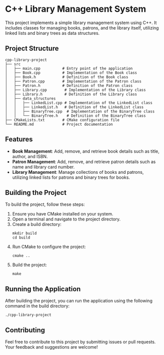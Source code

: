 # C++ Library Management System

This project implements a simple library management system using C++. It includes classes for managing books, patrons, and the library itself, utilizing linked lists and binary trees as data structures.

## Project Structure

```
cpp-library-project
├── src
│   ├── main.cpp          # Entry point of the application
│   ├── Book.cpp          # Implementation of the Book class
│   ├── Book.h            # Definition of the Book class
│   ├── Patron.cpp        # Implementation of the Patron class
│   ├── Patron.h          # Definition of the Patron class
│   ├── Library.cpp        # Implementation of the Library class
│   ├── Library.h          # Definition of the Library class
│   ├── data_structures
│   │   ├── LinkedList.cpp # Implementation of the LinkedList class
│   │   ├── LinkedList.h   # Definition of the LinkedList class
│   │   ├── BinaryTree.cpp  # Implementation of the BinaryTree class
│   │   └── BinaryTree.h    # Definition of the BinaryTree class
├── CMakeLists.txt        # CMake configuration file
└── README.md             # Project documentation
```

## Features

- **Book Management**: Add, remove, and retrieve book details such as title, author, and ISBN.
- **Patron Management**: Add, remove, and retrieve patron details such as name and library card number.
- **Library Management**: Manage collections of books and patrons, utilizing linked lists for patrons and binary trees for books.

## Building the Project

To build the project, follow these steps:

1. Ensure you have CMake installed on your system.
2. Open a terminal and navigate to the project directory.
3. Create a build directory:
   ```
   mkdir build
   cd build
   ```
4. Run CMake to configure the project:
   ```
   cmake ..
   ```
5. Build the project:
   ```
   make
   ```

## Running the Application

After building the project, you can run the application using the following command in the build directory:
```
./cpp-library-project
```

## Contributing

Feel free to contribute to this project by submitting issues or pull requests. Your feedback and suggestions are welcome!
